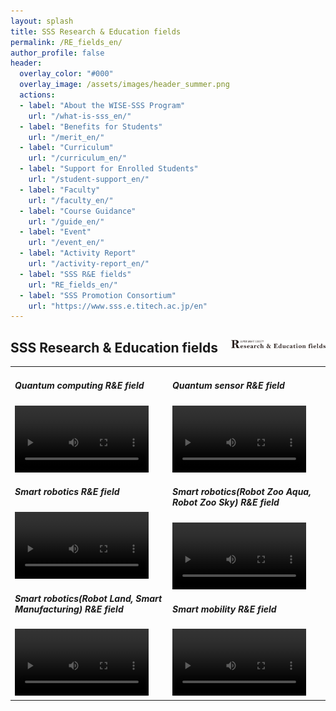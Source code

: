 ```yaml
---
layout: splash
title: SSS Research & Education fields
permalink: /RE_fields_en/
author_profile: false
header:
  overlay_color: "#000"
  overlay_image: /assets/images/header_summer.png
  actions:
  - label: "About the WISE-SSS Program"
    url: "/what-is-sss_en/"
  - label: "Benefits for Students"
    url: "/merit_en/"
  - label: "Curriculum"
    url: "/curriculum_en/"
  - label: "Support for Enrolled Students"
    url: "/student-support_en/"
  - label: "Faculty"
    url: "/faculty_en/"
  - label: "Course Guidance"
    url: "/guide_en/"
  - label: "Event"
    url: "/event_en/"
  - label: "Activity Report"
    url: "/activity-report_en/"
  - label: "SSS R&E fields"
    url: "RE_fields_en/"
  - label: "SSS Promotion Consortium"
    url: "https://www.sss.e.titech.ac.jp/en"
---
```


## SSS Research & Education fields  <img src="/assets/images/logo_R&E.png" width="30%" height="30%" align="right"/>

<table style="border:none;" width="100%">
    <td style="border:none;" width="50%">

<h5>Quantum computing R&E field</h5>
<video width="90%" src="/video/quantum_computer.m4v" controls></video>

<h5>Smart robotics R&E field</h5>
<video width="90%" src="/video/robotics.m4v" controls></video>

<h5>Smart robotics(Robot Land, Smart Manufacturing) R&E field</h5>
<video width="90%" src="/video/robotics_l_m.m4v" controls></video>

</td>
<td style="border:none;" width="50%">

<h5>Quantum sensor R&E field</h5>
<video width="90%" src="/video/quantum_sensor.m4v" controls></video>

<h5>Smart robotics(Robot Zoo Aqua, Robot Zoo Sky) R&E field</h5>
<video width="90%" src="/video/robotics_a_s.m4v" controls></video>

<h5>Smart mobility R&E field</h5>
<video width="90%" src="/video/mobility.m4v" controls></video>

</td>
</table>
